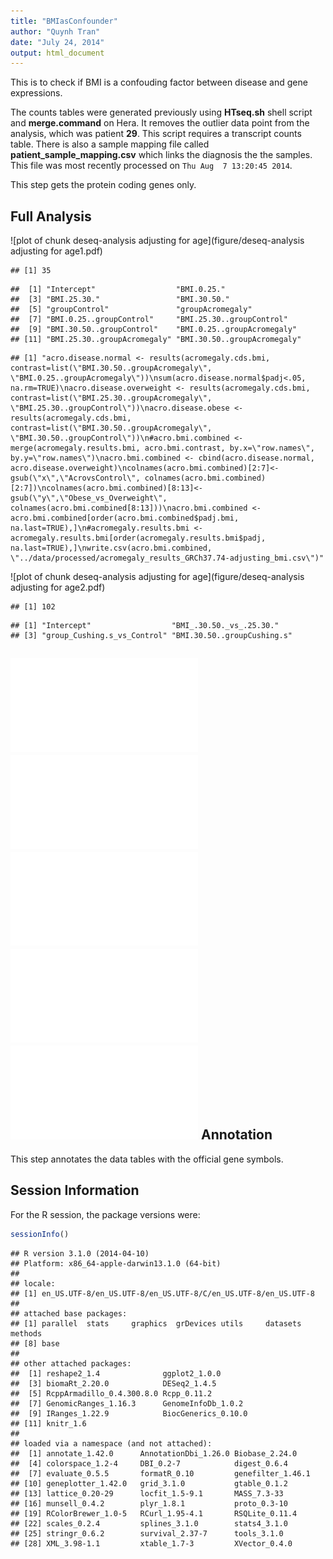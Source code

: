 ```yaml
---
title: "BMIasConfounder"
author: "Quynh Tran"
date: "July 24, 2014"
output: html_document
---
```


This is to check if BMI is a confouding factor between disease and gene expressions.





The counts tables were generated previously using  **HTseq.sh** shell script and **merge.command** on Hera.  It removes the outlier data point from the analysis, which was patient **29**.
This script requires a transcript counts table.  There is also a sample mapping file called **patient_sample_mapping.csv** which links the diagnosis the the samples.  This file was most recently processed on ``Thu Aug  7 13:20:45 2014``.



This step gets the protein coding genes only.




Full Analysis
--------------

![plot of chunk deseq-analysis adjusting for age](figure/deseq-analysis adjusting for age1.pdf) 

```
## [1] 35
```

```
##  [1] "Intercept"                  "BMI.0.25."                 
##  [3] "BMI.25.30."                 "BMI.30.50."                
##  [5] "groupControl"               "groupAcromegaly"           
##  [7] "BMI.0.25..groupControl"     "BMI.25.30..groupControl"   
##  [9] "BMI.30.50..groupControl"    "BMI.0.25..groupAcromegaly" 
## [11] "BMI.25.30..groupAcromegaly" "BMI.30.50..groupAcromegaly"
```

```
## [1] "acro.disease.normal <- results(acromegaly.cds.bmi, contrast=list(\"BMI.30.50..groupAcromegaly\", \"BMI.0.25..groupAcromegaly\"))\nsum(acro.disease.normal$padj<.05, na.rm=TRUE)\nacro.disease.overweight <- results(acromegaly.cds.bmi, contrast=list(\"BMI.25.30..groupAcromegaly\", \"BMI.25.30..groupControl\"))\nacro.disease.obese <- results(acromegaly.cds.bmi, contrast=list(\"BMI.30.50..groupAcromegaly\", \"BMI.30.50..groupControl\"))\n#acro.bmi.combined <- merge(acromegaly.results.bmi, acro.bmi.contrast, by.x=\"row.names\", by.y=\"row.names\")\nacro.bmi.combined <- cbind(acro.disease.normal, acro.disease.overweight)\ncolnames(acro.bmi.combined)[2:7]<- gsub(\"x\",\"AcrovsControl\", colnames(acro.bmi.combined)[2:7])\ncolnames(acro.bmi.combined)[8:13]<-gsub(\"y\",\"Obese_vs_Overweight\", colnames(acro.bmi.combined[8:13]))\nacro.bmi.combined <- acro.bmi.combined[order(acro.bmi.combined$padj.bmi, na.last=TRUE),]\n#acromegaly.results.bmi <- acromegaly.results.bmi[order(acromegaly.results.bmi$padj, na.last=TRUE),]\nwrite.csv(acro.bmi.combined, \"../data/processed/acromegaly_results_GRCh37.74-adjusting_bmi.csv\")"
```

![plot of chunk deseq-analysis adjusting for age](figure/deseq-analysis adjusting for age2.pdf) 

```
## [1] 102
```

```
## [1] "Intercept"                  "BMI_.30.50._vs_.25.30."    
## [3] "group_Cushing.s_vs_Control" "BMI.30.50..groupCushing.s"
```

![plot of chunk graphs](figure/graphs1.pdf) ![plot of chunk graphs](figure/graphs2.pdf) ![plot of chunk graphs](figure/graphs3.pdf) ![plot of chunk graphs](figure/graphs4.pdf) ![plot of chunk graphs](figure/graphs5.pdf) 
Annotation
-------------

This step annotates the data tables with the official gene symbols.



Session Information
-------------------

For the R session, the package versions were:

```r
sessionInfo()
```

```
## R version 3.1.0 (2014-04-10)
## Platform: x86_64-apple-darwin13.1.0 (64-bit)
## 
## locale:
## [1] en_US.UTF-8/en_US.UTF-8/en_US.UTF-8/C/en_US.UTF-8/en_US.UTF-8
## 
## attached base packages:
## [1] parallel  stats     graphics  grDevices utils     datasets  methods  
## [8] base     
## 
## other attached packages:
##  [1] reshape2_1.4              ggplot2_1.0.0            
##  [3] biomaRt_2.20.0            DESeq2_1.4.5             
##  [5] RcppArmadillo_0.4.300.8.0 Rcpp_0.11.2              
##  [7] GenomicRanges_1.16.3      GenomeInfoDb_1.0.2       
##  [9] IRanges_1.22.9            BiocGenerics_0.10.0      
## [11] knitr_1.6                
## 
## loaded via a namespace (and not attached):
##  [1] annotate_1.42.0      AnnotationDbi_1.26.0 Biobase_2.24.0      
##  [4] colorspace_1.2-4     DBI_0.2-7            digest_0.6.4        
##  [7] evaluate_0.5.5       formatR_0.10         genefilter_1.46.1   
## [10] geneplotter_1.42.0   grid_3.1.0           gtable_0.1.2        
## [13] lattice_0.20-29      locfit_1.5-9.1       MASS_7.3-33         
## [16] munsell_0.4.2        plyr_1.8.1           proto_0.3-10        
## [19] RColorBrewer_1.0-5   RCurl_1.95-4.1       RSQLite_0.11.4      
## [22] scales_0.2.4         splines_3.1.0        stats4_3.1.0        
## [25] stringr_0.6.2        survival_2.37-7      tools_3.1.0         
## [28] XML_3.98-1.1         xtable_1.7-3         XVector_0.4.0
```
